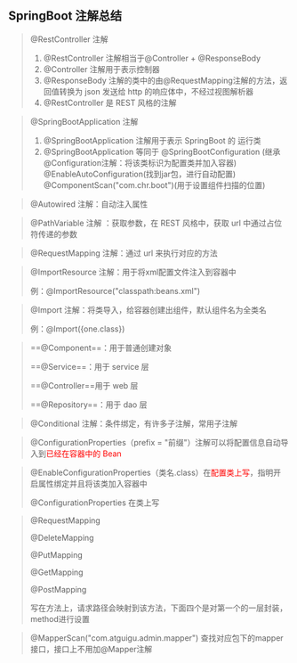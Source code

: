 ## SpringBoot 注解总结

> @RestController 注解
>
> 1. @RestController 注解相当于@Controller + @ResponseBody
> 2. @Controller 注解用于表示控制器
> 3. @ResponseBody 注解的类中的由@RequestMapping注解的方法，返回值转换为 json 发送给 http 的响应体中，不经过视图解析器
> 4. @RestController 是 REST 风格的注解

> @SpringBootApplication 注解
>
> 1. @SpringBootApplication 注解用于表示 SpringBoot 的 运行类
> 2. @SpringBootApplication
>    等同于
>    @SpringBootConfiguration (继承 @Configuration注解：将该类标识为配置类并加入容器)
>    @EnableAutoConfiguration(找到jar包，进行自动配置)
>    @ComponentScan("com.chr.boot")(用于设置组件扫描的位置)

> @Autowired 注解：自动注入属性

> @PathVariable 注解 ：获取参数，在 REST 风格中，获取 url 中通过占位符传递的参数

> @RequestMapping 注解：通过 url 来执行对应的方法

> @ImportResource 注解：用于将xml配置文件注入到容器中
>
> 例：@ImportResource("classpath:beans.xml")

> @Import 注解：将类导入，给容器创建出组件，默认组件名为全类名
>
> 例：@Import({one.class})

> ==@Component==：用于普通创建对象
>
> ==@Service==：用于 service 层
>
> ==@Controller==用于 web 层
>
> ==@Repository==：用于 dao 层

> @Conditional 注解：条件绑定，有许多子注解，常用子注解

> @ConfigurationProperties（prefix = "前缀"）注解可以将配置信息自动导入到<font color="red">已经在容器中的 Bean</font>

>@EnableConfigurationProperties（类名.class）在<font color="red">配置类上写</font>，指明开启属性绑定并且将该类加入容器中
>
>@ConfigurationProperties 在类上写

> @RequestMapping
>
> @DeleteMapping
>
> @PutMapping
>
> @GetMapping
>
> @PostMapping
>
> 写在方法上，请求路径会映射到该方法，下面四个是对第一个的一层封装，method进行设置

> @MapperScan("com.atguigu.admin.mapper") 查找对应包下的mapper接口，接口上不用加@Mapper注解
